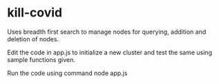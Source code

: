# kill-covid

Uses breadth first search to manage nodes for querying, addition and deletion of nodes.

Edit the code in app.js to initialize a new cluster and test the same using sample functions given.

Run the code using command node app.js
